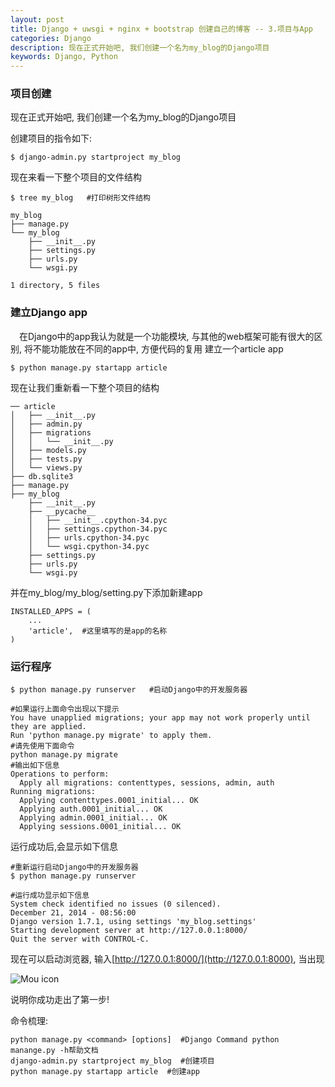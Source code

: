 ```yaml
---
layout: post
title: Django + uwsgi + nginx + bootstrap 创建自己的博客 -- 3.项目与App
categories: Django
description: 现在正式开始吧, 我们创建一个名为my_blog的Django项目
keywords: Django, Python
---
```


### 项目创建

现在正式开始吧, 我们创建一个名为my_blog的Django项目

创建项目的指令如下:

```
$ django-admin.py startproject my_blog
```

现在来看一下整个项目的文件结构

```
$ tree my_blog   #打印树形文件结构

my_blog
├── manage.py
└── my_blog
    ├── __init__.py
    ├── settings.py
    ├── urls.py
    └── wsgi.py

1 directory, 5 files
```

### 建立Django app


　在Django中的app我认为就是一个功能模块, 与其他的web框架可能有很大的区别, 将不能功能放在不同的app中, 方便代码的复用
建立一个article app

```
$ python manage.py startapp article
```

现在让我们重新看一下整个项目的结构

```
── article
│   ├── __init__.py
│   ├── admin.py
│   ├── migrations
│   │   └── __init__.py
│   ├── models.py
│   ├── tests.py
│   └── views.py
├── db.sqlite3
├── manage.py
├── my_blog
    ├── __init__.py
    ├── __pycache__
    │   ├── __init__.cpython-34.pyc
    │   ├── settings.cpython-34.pyc
    │   ├── urls.cpython-34.pyc
    │   └── wsgi.cpython-34.pyc
    ├── settings.py
    ├── urls.py
    └── wsgi.py
```

并在my_blog/my_blog/setting.py下添加新建app

```
INSTALLED_APPS = (
    ...
    'article',  #这里填写的是app的名称
)
```

### 运行程序


```
$ python manage.py runserver   #启动Django中的开发服务器
```

```
#如果运行上面命令出现以下提示
You have unapplied migrations; your app may not work properly until they are applied.
Run 'python manage.py migrate' to apply them.
#请先使用下面命令
python manage.py migrate
#输出如下信息
Operations to perform:
  Apply all migrations: contenttypes, sessions, admin, auth
Running migrations:
  Applying contenttypes.0001_initial... OK
  Applying auth.0001_initial... OK
  Applying admin.0001_initial... OK
  Applying sessions.0001_initial... OK
```

运行成功后,会显示如下信息

```
#重新运行启动Django中的开发服务器
$ python manage.py runserver

#运行成功显示如下信息
System check identified no issues (0 silenced).
December 21, 2014 - 08:56:00
Django version 1.7.1, using settings 'my_blog.settings'
Starting development server at http://127.0.0.1:8000/
Quit the server with CONTROL-C.
```

现在可以启动浏览器, 输入[http://127.0.0.1:8000/](http://127.0.0.1:8000), 当出现

![Mou icon](http://upload-images.jianshu.io/upload_images/1224641-d2829c4b8895a0f2.png?imageMogr2/auto-orient/strip%7CimageView2/2/w/1240)

说明你成功走出了第一步!

命令梳理:

```
python manage.py <command> [options]  #Django Command python manange.py -h帮助文档
django-admin.py startproject my_blog  #创建项目
python manage.py startapp article  #创建app
```